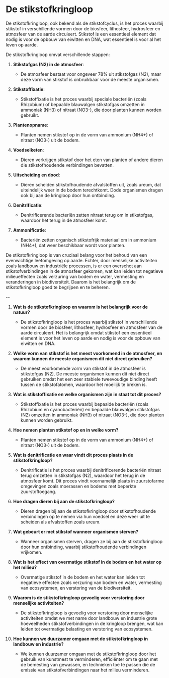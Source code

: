 # De stikstofkringloop

De stikstofkringloop, ook bekend als de stikstofcyclus, is het proces waarbij stikstof in verschillende vormen door de biosfeer, lithosfeer, hydrosfeer en atmosfeer van de aarde circuleert. Stikstof is een essentieel element dat nodig is voor de opbouw van eiwitten en DNA, wat essentieel is voor al het leven op aarde.

De stikstofkringloop omvat verschillende stappen:

1. **Stikstofgas (N2) in de atmosfeer**:
   - De atmosfeer bestaat voor ongeveer 78% uit stikstofgas (N2), maar deze vorm van stikstof is onbruikbaar voor de meeste organismen.

2. **Stikstoffixatie**:
   - Stikstoffixatie is het proces waarbij speciale bacteriën (zoals Rhizobium) of bepaalde blauwalgen stikstofgas omzetten in ammoniak (NH3) of nitraat (NO3-), die door planten kunnen worden gebruikt.

3. **Plantenopname**:
   - Planten nemen stikstof op in de vorm van ammonium (NH4+) of nitraat (NO3-) uit de bodem.

4. **Voedselketen**:
   - Dieren verkrijgen stikstof door het eten van planten of andere dieren die stikstofhoudende verbindingen bevatten.

5. **Uitscheiding en dood**:
   - Dieren scheiden stikstofhoudende afvalstoffen uit, zoals ureum, dat uiteindelijk weer in de bodem terechtkomt. Dode organismen dragen ook bij aan de kringloop door hun ontbinding.

6. **Denitrificatie**:
   - Denitrificerende bacteriën zetten nitraat terug om in stikstofgas, waardoor het terug in de atmosfeer komt.

7. **Ammonificatie**:
   - Bacteriën zetten organisch stikstofrijk materiaal om in ammonium (NH4+), dat weer beschikbaar wordt voor planten.

De stikstofkringloop is van cruciaal belang voor het behoud van een evenwichtige leefomgeving op aarde. Echter, door menselijke activiteiten zoals landbouw en industriële processen, is er een overschot aan stikstofverbindingen in de atmosfeer gekomen, wat kan leiden tot negatieve milieueffecten zoals verzuring van bodem en water, vermesting en veranderingen in biodiversiteit. Daarom is het belangrijk om de stikstofkringloop goed te begrijpen en te beheren.

--

1. **Wat is de stikstofkringloop en waarom is het belangrijk voor de natuur?**
   - De stikstofkringloop is het proces waarbij stikstof in verschillende vormen door de biosfeer, lithosfeer, hydrosfeer en atmosfeer van de aarde circuleert. Het is belangrijk omdat stikstof een essentieel element is voor het leven op aarde en nodig is voor de opbouw van eiwitten en DNA.

2. **Welke vorm van stikstof is het meest voorkomend in de atmosfeer, en waarom kunnen de meeste organismen dit niet direct gebruiken?**
   - De meest voorkomende vorm van stikstof in de atmosfeer is stikstofgas (N2). De meeste organismen kunnen dit niet direct gebruiken omdat het een zeer stabiele tweevoudige binding heeft tussen de stikstofatomen, waardoor het moeilijk te breken is.

3. **Wat is stikstoffixatie en welke organismen zijn in staat tot dit proces?**
   - Stikstoffixatie is het proces waarbij bepaalde bacteriën (zoals Rhizobium en cyanobacteriën) en bepaalde blauwalgen stikstofgas (N2) omzetten in ammoniak (NH3) of nitraat (NO3-), die door planten kunnen worden gebruikt.

4. **Hoe nemen planten stikstof op en in welke vorm?**
   - Planten nemen stikstof op in de vorm van ammonium (NH4+) of nitraat (NO3-) uit de bodem.

5. **Wat is denitrificatie en waar vindt dit proces plaats in de stikstofkringloop?**
   - Denitrificatie is het proces waarbij denitrificerende bacteriën nitraat terug omzetten in stikstofgas (N2), waardoor het terug in de atmosfeer komt. Dit proces vindt voornamelijk plaats in zuurstofarme omgevingen zoals moerassen en bodems met beperkte zuurstoftoegang.

6. **Hoe dragen dieren bij aan de stikstofkringloop?**
   - Dieren dragen bij aan de stikstofkringloop door stikstofhoudende verbindingen op te nemen via hun voedsel en deze weer uit te scheiden als afvalstoffen zoals ureum.

7. **Wat gebeurt er met stikstof wanneer organismen sterven?**
   - Wanneer organismen sterven, dragen ze bij aan de stikstofkringloop door hun ontbinding, waarbij stikstofhoudende verbindingen vrijkomen.

8. **Wat is het effect van overmatige stikstof in de bodem en het water op het milieu?**
   - Overmatige stikstof in de bodem en het water kan leiden tot negatieve effecten zoals verzuring van bodem en water, vermesting van ecosystemen, en verstoring van de biodiversiteit.

9. **Waarom is de stikstofkringloop gevoelig voor verstoring door menselijke activiteiten?**
   - De stikstofkringloop is gevoelig voor verstoring door menselijke activiteiten omdat we met name door landbouw en industrie grote hoeveelheden stikstofverbindingen in de kringloop brengen, wat kan leiden tot overmatige belasting en verstoring van ecosystemen.

10. **Hoe kunnen we duurzamer omgaan met de stikstofkringloop in landbouw en industrie?**
    - We kunnen duurzamer omgaan met de stikstofkringloop door het gebruik van kunstmest te verminderen, efficiënter om te gaan met de bemesting van gewassen, en technieken toe te passen die de emissie van stikstofverbindingen naar het milieu verminderen.